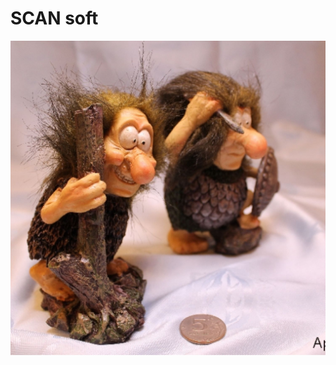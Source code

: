 # SCAN soft

![test img](img/680e12f4ab69a1533d5c66f2aac5--podarki-k-prazdnikam-figurka-rytsari.jpg)
